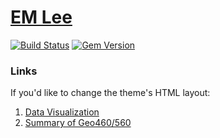 # [EM Lee](https://em-lee.github.io/firstPage/)

[![Build Status](https://travis-ci.org/pages-themes/slate.svg?branch=master)](https://travis-ci.org/pages-themes/slate) [![Gem Version](https://badge.fury.io/rb/jekyll-theme-slate.svg)](https://badge.fury.io/rb/jekyll-theme-slate)

### Links

If you'd like to change the theme's HTML layout:

1. [Data Visualization](https://github.com/leee5/Data-Visualization)
2. [Summary of Geo460/560](https://github.com/leee5/Summary-of-Geo460-560-Spr.-2017-)
